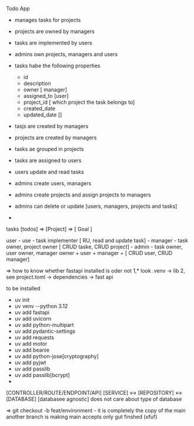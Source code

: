 Todo App

- manages tasks for projects
- projects are owned by managers
- tasks are implemented by users
- admins own projects, managers and users
- tasks habe the following properties
  - id
  - description
  - owner [ manager]
  - assigned_to [user]
  - project_id [ which project the task belongs to]
  - created_date
  - updated_date []

- tasjs are created by managers
- projects are created by managers
- tasks ae grouped in projects
- tasks are assigned to users
- users update and read tasks
- admins create users, managers
- admins create projects and assign projects to managers
- admins can delete or update [users, managers, projects and tasks]
-
  
tasks [todos] => [Project] => [ Goal ]

user - use - task implementer [ RU, read and update task]
     - manager - task owner, project owner [ CRUD taske, CRUD project]
     - admin - task owner, user owner, manager owner + user + manager + [ CRUD user, CRUD manager]

=> how to know whether fastapi installed is oder not
        1,* look .venv -> lib
        2, see project.toml -> dependencies -> fast api

to be installed

- uv init
- uv venv --python 3.12
- uv add fastapi
- uv add uvicorn
- uv add python-multipart
- uv add pydantic-settings
- uv add requests
- uv add motor
- uv add beanie
- uv add python-jose[cryptography]
- uv add pyjwt
- uv add passlib
- uv add passlib[bcrypt]
- 




[CONTROLLER/ROUTE/ENDPOINT/API]  [SERVICE]    <->    [REPOSITORY]  <-> [DATABASE]
[databasee agnostic]
does not care about type of database





=> git checkout -b feat/environment - it is completely the copy of the main another branch is making
  main accepts only gut finshed (xfuf)